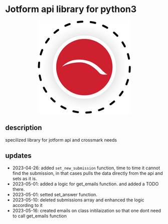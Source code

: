 # Jotform api library for python3
<div style="text-align: center;">
  <img src="https://raw.githubusercontent.com/mirkan1/crossmark-jotform-api/master/logo.png">
</div>

## description
specilized library for jotform api and crossmark needs

## updates
- 2023-04-26: added `set_new_submission` function, time to time it cannot find the submission, in that cases pulls the data directly from the api and sets as it is.
- 2023-05-01: added a logic for get_emails function. and added a TODO there.
- 2023-05-01: setted set_answer function.
- 2023-05-10: deleted submissions array and enhanced the logic according to it
- 2023-05-16: created emails on class initilaization so that one dont need to call get_emails function